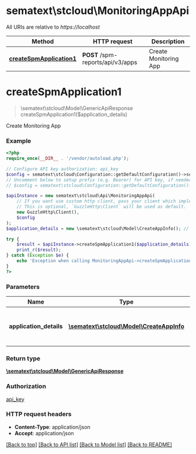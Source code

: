 # sematext\stcloud\MonitoringAppApi

All URIs are relative to *https://localhost*

| Method                                                                 | HTTP request                      | Description           |
| ---------------------------------------------------------------------- | --------------------------------- | --------------------- |
| [**createSpmApplication1**](MonitoringAppApi.md#createSpmApplication1) | **POST** /spm-reports/api/v3/apps | Create Monitoring App |


# **createSpmApplication1**
> \sematext\stcloud\Model\GenericApiResponse createSpmApplication1($application_details)

Create Monitoring App

### Example
```php
<?php
require_once(__DIR__ . '/vendor/autoload.php');

// Configure API key authorization: api_key
$config = sematext\stcloud\Configuration::getDefaultConfiguration()->setApiKey('Authorization', 'YOUR_API_KEY');
// Uncomment below to setup prefix (e.g. Bearer) for API key, if needed
// $config = sematext\stcloud\Configuration::getDefaultConfiguration()->setApiKeyPrefix('Authorization', 'Bearer');

$apiInstance = new sematext\stcloud\Api\MonitoringAppApi(
    // If you want use custom http client, pass your client which implements `GuzzleHttp\ClientInterface`.
    // This is optional, `GuzzleHttp\Client` will be used as default.
    new GuzzleHttp\Client(),
    $config
);
$application_details = new \sematext\stcloud\Model\CreateAppInfo(); // \sematext\stcloud\Model\CreateAppInfo | Details of the application to be created

try {
    $result = $apiInstance->createSpmApplication1($application_details);
    print_r($result);
} catch (Exception $e) {
    echo 'Exception when calling MonitoringAppApi->createSpmApplication1: ', $e->getMessage(), PHP_EOL;
}
?>
```

### Parameters

| Name                    | Type                                                                   | Description                              | Notes |
| ----------------------- | ---------------------------------------------------------------------- | ---------------------------------------- | ----- |
| **application_details** | [**\sematext\stcloud\Model\CreateAppInfo**](../Model/CreateAppInfo.md) | Details of the application to be created |

### Return type

[**\sematext\stcloud\Model\GenericApiResponse**](../Model/GenericApiResponse.md)

### Authorization

[api_key](../../README.md#api_key)

### HTTP request headers

 - **Content-Type**: application/json
 - **Accept**: application/json

[[Back to top]](#) [[Back to API list]](../../README.md#documentation-for-api-endpoints) [[Back to Model list]](../../README.md#documentation-for-models) [[Back to README]](../../README.md)
